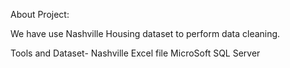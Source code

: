 About Project:

We have use Nashville Housing dataset to perform data cleaning.

Tools and Dataset-
Nashville Excel file
MicroSoft SQL Server
